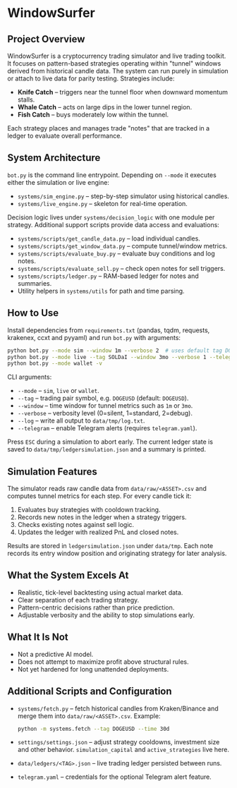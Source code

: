 # WindowSurfer

## Project Overview
WindowSurfer is a cryptocurrency trading simulator and live trading toolkit. It focuses on pattern-based strategies operating within "tunnel" windows derived from historical candle data. The system can run purely in simulation or attach to live data for parity testing. Strategies include:

- **Knife Catch** – triggers near the tunnel floor when downward momentum stalls.
- **Whale Catch** – acts on large dips in the lower tunnel region.
- **Fish Catch** – buys moderately low within the tunnel.

Each strategy places and manages trade "notes" that are tracked in a ledger to evaluate overall performance.

## System Architecture

``bot.py`` is the command line entrypoint. Depending on ``--mode`` it executes either the simulation or live engine:

- ``systems/sim_engine.py`` – step-by-step simulator using historical candles.
- ``systems/live_engine.py`` – skeleton for real-time operation.

Decision logic lives under ``systems/decision_logic`` with one module per strategy. Additional support scripts provide data access and evaluations:

- ``systems/scripts/get_candle_data.py`` – load individual candles.
- ``systems/scripts/get_window_data.py`` – compute tunnel/window metrics.
- ``systems/scripts/evaluate_buy.py`` – evaluate buy conditions and log notes.
- ``systems/scripts/evaluate_sell.py`` – check open notes for sell triggers.
- ``systems/scripts/ledger.py`` – RAM-based ledger for notes and summaries.
- Utility helpers in ``systems/utils`` for path and time parsing.

## How to Use
Install dependencies from ``requirements.txt`` (pandas, tqdm, requests,
krakenex, ccxt and pyyaml) and run ``bot.py`` with arguments:

```bash
python bot.py --mode sim --window 1m --verbose 2  # uses default tag DOGEUSD
python bot.py --mode live --tag SOLDaI --window 3mo --verbose 1 --telegram
python bot.py --mode wallet -v
```

CLI arguments:

- ``--mode`` – ``sim``, ``live`` or ``wallet``.
- ``--tag`` – trading pair symbol, e.g. ``DOGEUSD`` (default: ``DOGEUSD``).
- ``--window`` – time window for tunnel metrics such as ``1m`` or ``3mo``.
- ``--verbose`` – verbosity level (0=silent, 1=standard, 2=debug).
- ``--log`` – write all output to ``data/tmp/log.txt``.
- ``--telegram`` – enable Telegram alerts (requires ``telegram.yaml``).

Press ``ESC`` during a simulation to abort early. The current ledger state is saved
to ``data/tmp/ledgersimulation.json`` and a summary is printed.

## Simulation Features
The simulator reads raw candle data from ``data/raw/<ASSET>.csv`` and computes tunnel metrics for each step. For every candle tick it:

1. Evaluates buy strategies with cooldown tracking.
2. Records new notes in the ledger when a strategy triggers.
3. Checks existing notes against sell logic.
4. Updates the ledger with realized PnL and closed notes.

Results are stored in ``ledgersimulation.json`` under ``data/tmp``. Each note records its entry window position and originating strategy for later analysis.

## What the System Excels At

- Realistic, tick-level backtesting using actual market data.
- Clear separation of each trading strategy.
- Pattern-centric decisions rather than price prediction.
- Adjustable verbosity and the ability to stop simulations early.

## What It Is Not

- Not a predictive AI model.
- Does not attempt to maximize profit above structural rules.
- Not yet hardened for long unattended deployments.

## Additional Scripts and Configuration

- ``systems/fetch.py`` – fetch historical candles from Kraken/Binance and merge
  them into ``data/raw/<ASSET>.csv``. Example:

  ```bash
  python -m systems.fetch --tag DOGEUSD --time 30d
  ```

- ``settings/settings.json`` – adjust strategy cooldowns, investment size and
  other behavior. ``simulation_capital`` and ``active_strategies`` live here.
- ``data/ledgers/<TAG>.json`` – live trading ledger persisted between runs.
- ``telegram.yaml`` – credentials for the optional Telegram alert feature.

